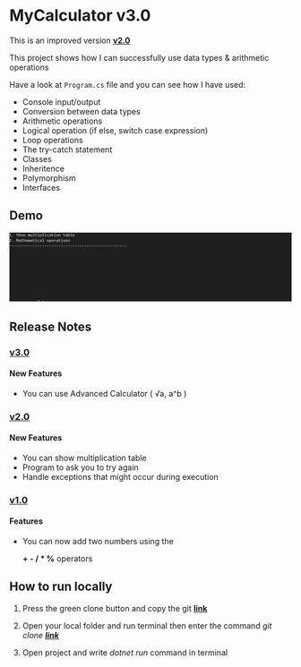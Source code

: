 # MyCalculator v3.0

This is an improved version **[v2.0](https://github.com/Jarus95/Calculator/tree/releases/v2.0)**


This project shows how I can successfully use data types &amp; arithmetic operations

Have a look at `Program.cs` file and you can see how I have used:

* Console input/output
* Conversion between data types
* Arithmetic operations 
* Logical operation (if else, switch case expression)
* Loop operations
* The try-catch statement
* Classes
* Inheritence
* Polymorphism 
* Interfaces
## Demo
![demo](./assets/demoLast.gif)

## Release Notes

### **[v3.0](https://github.com/Jarus95/Calculator/tree/releases/v3.0)**

#### New Features
* You can use Advanced Calculator ( √a, a^b )

### **[v2.0](https://github.com/Jarus95/Calculator/tree/releases/v2.0)**

#### New Features
* You can show multiplication table
* Program to ask you to try again
* Handle exceptions that might occur during execution

### **[v1.0](https://github.com/Jarus95/Calculator/tree/releases/v1.0)**

#### Features
* You can now add two numbers using the 

  **+ - / * %**  operators

## How to run locally
1. Press the green clone button and copy the git **[link](https://github.com/Jarus95/Averagely.git)**




2. Open your local folder and run terminal then enter the command *git clone **[link](https://github.com/Jarus95/Averagely.git)***


3. Open project and write _dotnet run_ command in terminal

